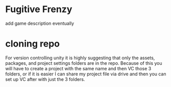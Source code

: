 # Fugitive Frenzy

add game description eventually

# cloning repo

For version controlling unity it is highly suggesting that only the assets, packages, and project settings folders are in the repo.
Because of this you will have to create a project with the same name and then VC those 3 folders, or if it is easier I can share my
project file via drive and then you can set up VC after with just the 3 folders.
